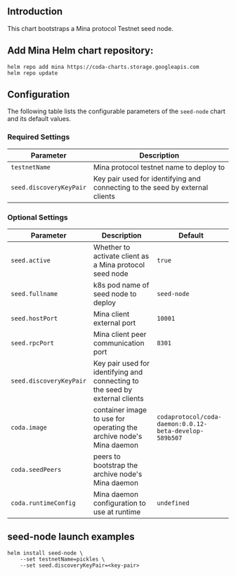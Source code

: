 ## Introduction

This chart bootstraps a Mina protocol Testnet seed node.

## Add Mina Helm chart repository:

 ```console
 helm repo add mina https://coda-charts.storage.googleapis.com
 helm repo update
 ```

## Configuration

The following table lists the configurable parameters of the `seed-node` chart and its default values.

### Required Settings

Parameter | Description
--- | ---
`testnetName` | Mina protocol testnet name to deploy to
`seed.discoveryKeyPair` | Key pair used for identifying and connecting to the seed by external clients 

### Optional Settings

Parameter | Description | Default
--- | --- | ---
`seed.active` | Whether to activate client as a Mina protocol seed node | `true`
`seed.fullname` | k8s pod name of seed node to deploy | `seed-node`
`seed.hostPort` | Mina client external port | `10001`
`seed.rpcPort` | Mina client peer communication port | `8301`
`seed.discoveryKeyPair` | Key pair used for identifying and connecting to the seed by external clients 
`coda.image` | container image to use for operating the archive node's Mina daemon | `codaprotocol/coda-daemon:0.0.12-beta-develop-589b507`
`coda.seedPeers` | peers to bootstrap the archive node's Mina daemon
`coda.runtimeConfig` | Mina daemon configuration to use at runtime | `undefined`

## seed-node launch examples

```console
helm install seed-node \
    --set testnetName=pickles \
    --set seed.discoveryKeyPair=<key-pair>
```
